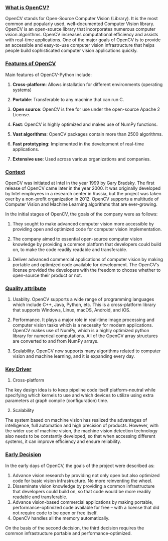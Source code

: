 ### <u>What is OpenCV?</u>

OpenCV stands for Open-Source Computer Vision (Library). It is the most common and popularly used, well-documented Computer Vision library. OpenCV is an open-source library that incorporates numerous computer vision algorithms. OpenCV increases computational efficiency and assists with real-time applications. One of the major goals of OpenCV is to provide an accessible and easy-to-use computer vision infrastructure that helps people build sophisticated computer vision applications quickly.

### <u>Features of OpenCV</u>

Main features of OpenCV-Python include:

1. **Cross-platform**: Allows installation for different environments (operating systems)

2. **Portable**: Transferable to any machine that can run C.

3. **Open source**: OpenCV is free for use under the open-source Apache 2 License.

4. **Fast**: OpenCV is highly optimized and makes use of NumPy functions.

5. **Vast algorithms**: OpenCV packages contain more than 2500 algorithms.

6. **Fast prototyping:** Implemented in the development of real-time applications.

7. **Extensive use**: Used across various organizations and companies.

### <u>Context</u>

OpenCV was initiated at Intel in the year 1999 by Gary Bradsky. The first release of OpenCV came later in the year 2000. It was originally developed by Intel employees in a research center in Russia, but the project was taken over by a non-profit organization in 2012. OpenCV supports a multitude of Computer Vision and Machine Learning algorithms that are ever-growing.

In the initial stages of OpenCV, the goals of the company were as follows:

1. They sought to make advanced computer vision more accessible by providing open and optimized code for computer vision implementation.

2. The company aimed to essential open-source computer vision knowledge by providing a common platform that developers could build on, to make the code readily readable and transferable.

3. Deliver advanced commercial applications of computer vision by making portable and optimized code available for development. The OpenCV’s license provided the developers with the freedom to choose whether to open-source their product or not.

### <u>Quality attribute</u>

1. Usablity. OpenCV supports a wide range of programming languages which include C++, Java, Python, etc. This is a cross-platform library that supports Windows, Linux, macOS, Android, and iOS.

2. Performance. It plays a major role in real-time image processing and computer vision tasks which is a necessity for modern applications. OpenCV makes use of NumPy, which is a highly optimized python library for numerical computations. All of the OpenCV array structures are converted to and from NumPy arrays.

3. Scalability. OpenCV now supports many algorithms related to computer vision and machine learning, and it is expanding every day.

### <u>Key Driver</u>

1. Cross-platform

The key design idea is to keep pipeline code itself platform-neutral while specifying which kernels to use and which devices to utilize using extra parameters at graph compile (configuration) time.

2. Scalability

The system based on machine vision has realized the advantages of intelligence, full automation and high precision of products. However, with the wider use of machine vision, the machine vision detection technology also needs to be constantly developed, so that when accessing different systems, it can improve efficiency and ensure reliability.

### <u>Early Decision</u>

 In the early days of OpenCV, the goals of the project were described as:

1. Advance vision research by providing not only open but also optimized code for basic vision infrastructure. No more reinventing the wheel. 
2. Disseminate vision knowledge by providing a common infrastructure that developers could build on, so that code would be more readily readable and transferable.
3. Advance vision-based commercial applications by making portable, performance-optimized code available for free – with a license that did not require code to be open or free itself.
4. OpenCV handles all the memory automatically.

On the basis of the second decision, the third decision requires the common infrastructure portable and performance-optimized.

